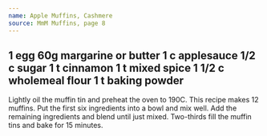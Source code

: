 ```yaml
---
name: Apple Muffins, Cashmere
source: MmM Muffins, page 8
---
```

1 egg
60g margarine or butter
1 c applesauce
1/2 c sugar
1 t cinnamon
1 t mixed spice
1 1/2 c wholemeal flour
1 t baking powder
---
Lightly oil the muffin tin and preheat the oven to 190C. This recipe makes 12 muffins.  Put the first six ingredients into a bowl and mix well.  Add the remaining ingredients and blend until just mixed.  Two-thirds fill the muffin tins and bake for 15 minutes.

